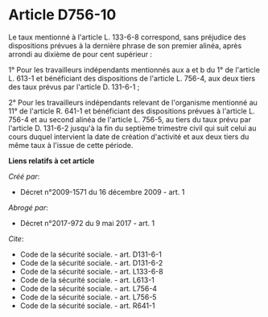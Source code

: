 # Article D756-10

Le taux mentionné à l'article L. 133-6-8 correspond, sans préjudice des dispositions prévues à la dernière phrase de son
premier alinéa, après arrondi au dixième de pour cent supérieur : 

1° Pour les travailleurs indépendants mentionnés aux a et b du 1° de l'article L. 613-1 et bénéficiant des dispositions de
l'article L. 756-4, aux deux tiers des taux prévus par l'article D. 131-6-1 ; 

2° Pour les travailleurs indépendants relevant de l'organisme mentionné au 11° de l'article R. 641-1 et bénéficiant des
dispositions prévues à l'article L. 756-4 et au second alinéa de l'article L. 756-5, au tiers du taux prévu par l'article D.
131-6-2 jusqu'à la fin du septième trimestre civil qui suit celui au cours duquel intervient la date de création d'activité
et aux deux tiers du même taux à l'issue de cette période.

**Liens relatifs à cet article**

_Créé par_:

  - Décret n°2009-1571 du 16 décembre 2009 - art. 1

_Abrogé par_:

  - Décret n°2017-972 du 9 mai 2017 - art. 1

_Cite_:

  - Code de la sécurité sociale. - art. D131-6-1
  - Code de la sécurité sociale. - art. D131-6-2
  - Code de la sécurité sociale. - art. L133-6-8
  - Code de la sécurité sociale. - art. L613-1
  - Code de la sécurité sociale. - art. L756-4
  - Code de la sécurité sociale. - art. L756-5
  - Code de la sécurité sociale. - art. R641-1
